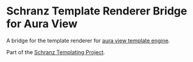 # Schranz Template Renderer Bridge for Aura View

A bridge for the template renderer for [aura view template engine](https://github.com/auraphp/Aura.View).

Part of the [Schranz Templating Project](https://github.com/schranz-templating/templating).
